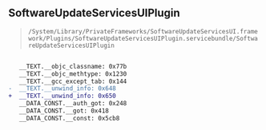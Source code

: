 ## SoftwareUpdateServicesUIPlugin

> `/System/Library/PrivateFrameworks/SoftwareUpdateServicesUI.framework/Plugins/SoftwareUpdateServicesUIPlugin.servicebundle/SoftwareUpdateServicesUIPlugin`

```diff

   __TEXT.__objc_classname: 0x77b
   __TEXT.__objc_methtype: 0x1230
   __TEXT.__gcc_except_tab: 0x144
-  __TEXT.__unwind_info: 0x648
+  __TEXT.__unwind_info: 0x650
   __DATA_CONST.__auth_got: 0x248
   __DATA_CONST.__got: 0x418
   __DATA_CONST.__const: 0x5cb8

```
